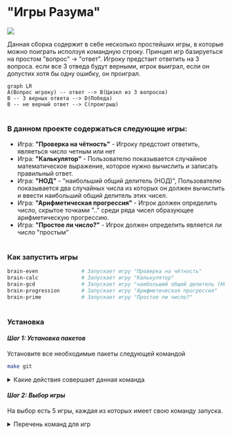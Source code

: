# "Игры Разума"

<a href="https://codeclimate.com/github/eleron96/python-project-lvl1/maintainability">
<img src="https://api.codeclimate.com/v1/badges/5e6dcb0d593e47798c11/maintainability" /></a>

Данная сборка содержит в себе несколько простейших игры, в которые можно поиграть исползуя командную строку.
Принцип игр базируеться на простом "вопрос" -> "ответ".
Игроку предстаит ответить на 3 вопроса. если все 3 отведа будут верными, игрок выиграл, 
если он допустих хотя бы одну ошибку, он проиграл.

```mermaid  
graph LR  
A(Вопрос игроку) -- ответ --> B(Цизкл из 3 вопросов) 
B -- 3 верных ответа --> D(Победа) 
B -- не верный ответ --> C(проигрыш)
```  

#

### В данном проекте содержаться следующие игры:

* Игра: **"Проверка на чётность"** - Игроку предстоит ответить, являеться число четным или нет
* Игра: **"Калькулятор"** - Пользователю показывается случайное математическое выражение, 
которое нужно вычислить и записать правильный ответ.
* Игра: **"НОД"** - "наибольший общий делитель (НОД)",  Пользователю показывается два случайных числа из которых
он должен вычислить и ввести наибольший общий делитель этих чисел.
* Игра: **"Арифметическая прогрессия"** - Игрок должен определить число, скрытое точками ".."
среди ряда чисел образующее арифметическую прогрессию.
* Игра: **"Простое ли число?"** - Игрок должен определить является ли число "простым"

#

### Как запустить игры

```sh
brain-even              # Запускает игру "Проверка на чётность"
brain-calc              # Запускает игру "Калькулятор"
brain-gcd               # Запускает игру "наибольший общий делитель (НОД)"
brain-progression       # Запускает игру "Арифметическая прогрессия"
brain-prime             # Запускает игру "Простое ли число?"
```
#

### Установка
#### *Шаг 1: Установка пакетов*

Установите все необходимые пакеты следующей командой
```sh
make git
```
<details>
<summary>Какие действия совершает данная команда</summary>

```sh  
     poetry install 
     poetry version patch 
     poetry build python3 -m pip install --user dist/*.whl 
     poetry publish --dry-run --username ' ' --password ' '
```
</details>



#### *Шаг 2: Выбор игры* 
На выбор есть 5 игры, каждая из которых имеет свою команду запуска.
  
<details>  
<summary>Перечень команд для игр</summary>
  
  ```sh  
brain-even # Запускает игру "Проверка на чётность"
brain-calc # Запускает игру "Калькулятор"
brain-gcd # Запускает игру "наибольший общий делитель (НОД)"
brain-progression # Запускает игру "Арифметическая прогрессия"
brain-prime # Запускает игру "Простое ли число?"
``` 
</details>